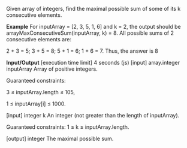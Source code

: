 Given array of integers, find the maximal possible sum of some of its k consecutive elements.

**Example**
For inputArray = [2, 3, 5, 1, 6] and k = 2, the output should be arrayMaxConsecutiveSum(inputArray, k) = 8. All possible sums of 2 consecutive elements are:

2 + 3 = 5;
3 + 5 = 8;
5 + 1 = 6;
1 + 6 = 7.
Thus, the answer is 8

**Input/Output**
[execution time limit] 4 seconds (js)
[input] array.integer inputArray Array of positive integers.

Guaranteed constraints:

3 ≤ inputArray.length ≤ 105,

1 ≤ inputArray[i] ≤ 1000.

[input] integer k
An integer (not greater than the length of inputArray).

Guaranteed constraints: 1 ≤ k ≤ inputArray.length.

[output] integer
The maximal possible sum.